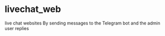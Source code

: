 # livechat_web
live chat websites  By sending messages to the Telegram bot and the admin user replies
